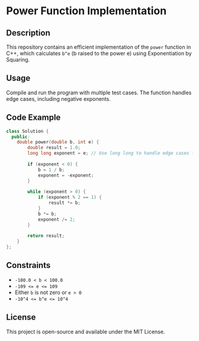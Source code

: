 # Power Function Implementation

## Description
This repository contains an efficient implementation of the `power` function in C++, which calculates `b^e` (b raised to the power e) using Exponentiation by Squaring.

## Usage
Compile and run the program with multiple test cases. The function handles edge cases, including negative exponents.

## Code Example
```cpp
class Solution {
  public:
    double power(double b, int e) {
        double result = 1.0;
        long long exponent = e; // Use long long to handle edge cases for e = -109
        
        if (exponent < 0) {
            b = 1 / b;
            exponent = -exponent;
        }
        
        while (exponent > 0) {
            if (exponent % 2 == 1) {
                result *= b;
            }
            b *= b;
            exponent /= 2;
        }
        
        return result;
    }
};
```

## Constraints
- `-100.0 < b < 100.0`
- `-109 <= e <= 109`
- Either `b` is not zero or `e > 0`
- `-10^4 <= b^e <= 10^4`

## License
This project is open-source and available under the MIT License.
